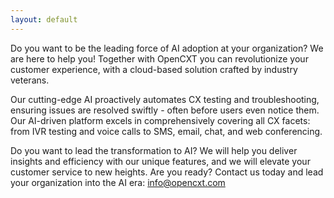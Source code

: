 ```yaml
---
layout: default
---
```


Do you want to be the leading force of AI adoption at your organization? We are here to help you! Together with OpenCXT you can revolutionize your customer experience, with a cloud-based solution crafted by industry veterans.

Our cutting-edge AI proactively automates CX testing and troubleshooting, ensuring issues are resolved swiftly - often before users even notice them. Our AI-driven platform excels in comprehensively covering all CX facets: from IVR testing and voice calls to SMS, email, chat, and web conferencing.

Do you want to lead the transformation to AI? We will help you deliver insights and efficiency with our unique features, and we will elevate your customer service to new heights. Are you ready? Contact us today and lead your organization into the AI era: [info@opencxt.com](mailto:info@opencxt.com)